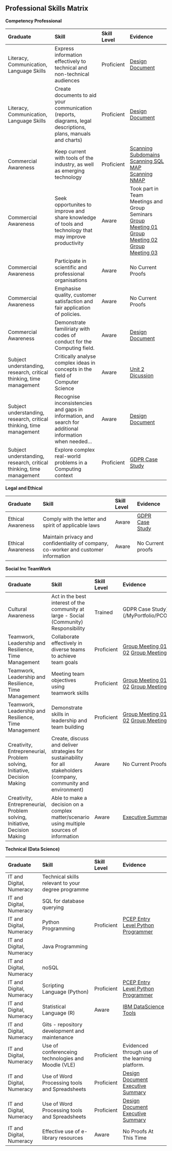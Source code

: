 ## Professional Skills Matrix

**Competency Professional**

| Graduate   | Skill    | Skill Level               | Evidence |
| :--        | :--      | :--                       | :--      |
| Literacy, Communication, Language Skills | Express information effectively to technical and non-technical audiences |Proficient |[Design Document](/MyPortfolio/PCOM7E/Assignment1.docx) | 
| Literacy, Communication, Language Skills | Create documents to aid your communication (reports, diagrams, legal descriptions, plans, manuals and charts) | Proficient |[Design Document](/MyPortfolio/PCOM7E/Assignment1.docx) | 
| Commercial Awareness | Keep current with tools of the industry, as well as emerging technology | Proficient | [Scanning Subdomains](/MyPortfolio/PCOM7E/SSL.html) [Scanning SQL MAP ](/MyPortfolio/PCOM7E/SQLMAP.html) [Scanning NMAP ](/MyPortfolio/PCOM7E/NMAP.html)| 
| Commercial Awareness | Seek opportunites to improve and share knowledge of tools and technology that may improve productivity | Aware | Took part in Team Meetings and Group Seminars [Group Meeting 01](/MyPortfolio/PCOM7E/Notes01.html) [Group Meeting 02](/MyPortfolio/PCOM7E/Notes02.html) [Group Meeting 03](/MyPortfolio/PCOM7E/Notes03.html) | 
| Commercial Awareness | Participate in scientific and professional organisations | Aware | No Current Proofs | 
| Commercial Awareness | Emphasise quality, customer satisfaction and fair application of policies. | Aware | No Current Proofs | 
| Commercial Awareness | Demonstrate familiriaty with codes of conduct for the Computing field. | Aware |[Design Document](/MyPortfolio/PCOM7E/Assignment1.docx)| 
| Subject understanding, research, critical thinking, time management | Critically analyse complex ideas in concepts in the field of Computer Science |Aware |[Unit 2 Dicussion](/MyPortfolio/PCOM7E/Unit02.md) | 
| Subject understanding, research, critical thinking, time management | Recognise inconsistencies and gaps in information, and search for additional information when needed… | Aware | [Design Document](/MyPortfolio/PCOM7E/Assignment1.docx) | 
| Subject understanding, research, critical thinking, time management | Explore complex real-world problems in a Computing context | Proficient |  [GDPR Case Study](/MyPortfolio/PCOM7E/Unit10.md)| 

**Legal and Ethical**

| Graduate   | Skill    | Skill Level               | Evidence |
| :--        | :--      | :--                       | :--      |
| Ethical Awareness | Comply with the letter and spirit of applicable laws | Aware |[GDPR Case Study](/MyPortfolio/PCOM7E/Unit10.md)| 
| Ethical Awareness | Maintain privacy and confidentiality of company, co-worker and customer information | Aware | No Current proofs| 

**Social Inc TeamWork**

| Graduate   | Skill    | Skill Level               | Evidence |
| :--        | :--      | :--                       | :--      |
| Cultural Awareness | Act in the best interest of the community at large - Social (Community) Responsibility | Trained | GDPR Case Study](/MyPortfolio/PCOM7E/Unit10.md | 
| Teamwork, Leadership and Resilience, Time Management | Collaborate effectively in diverse teams to achieve team goals |Proficient |[Group Meeting 01](/MyPortfolio/PCOM7E/Notes01.html) [Group Meeting 02](/MyPortfolio/PCOM7E/Notes02.html) [Group Meeting 03](/MyPortfolio/PCOM7E/Notes03.html) | 
| Teamwork, Leadership and Resilience, Time Management | Meeting team objectives using teamwork skills |Proficient |[Group Meeting 01](/MyPortfolio/PCOM7E/Notes01.html) [Group Meeting 02](/MyPortfolio/PCOM7E/Notes02.html) [Group Meeting 03](/MyPortfolio/PCOM7E/Notes03.html) | 
| Teamwork, Leadership and Resilience, Time Management | Demonstrate skills in leadership and team building | Proficient|[Group Meeting 01](/MyPortfolio/PCOM7E/Notes01.html) [Group Meeting 02](/MyPortfolio/PCOM7E/Notes02.html) [Group Meeting 03](/MyPortfolio/PCOM7E/Notes03.html)| 
| Creativity, Entrepreneurial, Problem solving, Initiative, Decision Making | Create, discuss and deliver strategies for sustainability for all stakeholders (company, community and environment) | Aware | No Current Proofs | 
| Creativity, Entrepreneurial, Problem solving, Initiative, Decision Making | Able to make a decision on a complex matter/scenario using multiple sources of information |Aware | [Executive Summary](/MyPortfolio/PCOM7E/Team1-ExecutiveSummary.pdf)| 

**Technical (Data Science)**

| Graduate   | Skill    | Skill Level               | Evidence |
| :--        | :--      | :--                       | :--      |
| IT and Digital, Numeracy | Technical skills relevant to your degree programme | | | 
| IT and Digital, Numeracy | SQL for database querying | | | 
| IT and Digital, Numeracy | Python Programming |Proficient |[PCEP Entry Level Python Programmer](https://www.credly.com/badges/bc346695-950f-44ad-8891-31a2689c1223/public_url)| 
| IT and Digital, Numeracy | Java Programming | | | 
| IT and Digital, Numeracy | noSQL | | | 
| IT and Digital, Numeracy | Scripting Language (Python) |Proficient|[PCEP Entry Level Python Programmer](https://www.credly.com/badges/bc346695-950f-44ad-8891-31a2689c1223/public_url) | 
| IT and Digital, Numeracy | Statistical Language (R) | Aware | [IBM DataScience Tools](https://www.credly.com/badges/1368b8df-ff30-4b59-9674-f65f8b85a0d1/public_url)| 
| IT and Digital, Numeracy | Gits - repository development and maintenance | | | 
| IT and Digital, Numeracy | Use of conferenceing technologies and Moodle (VLE) |Proficient|Evidenced through use of the learning platform. | 
| IT and Digital, Numeracy | Use of Word Processing tools and Spreadsheets |Proficient|[Design Document](/MyPortfolio/PCOM7E/Assignment1.docx) [Executive Summary](/MyPortfolio/PCOM7E/Team1-ExecutiveSummary.pdf)| 
| IT and Digital, Numeracy | Use of Word Processing tools and Spreadsheets |Proficient|[Design Document](/MyPortfolio/PCOM7E/Assignment1.docx) [Executive Summary](/MyPortfolio/PCOM7E/Team1-ExecutiveSummary.pdf)| 
| IT and Digital, Numeracy | Effective use of e-library resources | Aware | No Proofs At This Time| 



